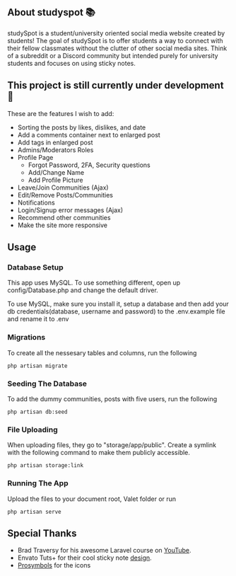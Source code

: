 ## About studyspot 📚

studySpot is a student/university oriented social media website created by students! The goal of studySpot is to offer students a way to connect with their fellow classmates without the clutter of other social media sites. Think of a subreddit or a Discord community but intended purely for university students and focuses on using sticky notes.

## This project is still currently under development 🚧

These are the features I wish to add:

- Sorting the posts by likes, dislikes, and date
- Add a comments container next to enlarged post
- Add tags in enlarged post
- Admins/Moderators Roles
- Profile Page
	- Forgot Password, 2FA, Security questions
	- Add/Change Name
	- Add Profile Picture
- Leave/Join Communities (Ajax) 
- Edit/Remove Posts/Communities
- Notifications
- Login/Signup error messages (Ajax)
- Recommend other communities
- Make the site more responsive

## Usage

### Database Setup
This app uses MySQL. To use something different, open up config/Database.php and change the default driver.

To use MySQL, make sure you install it, setup a database and then add your db credentials(database, username and password) to the .env.example file and rename it to .env

### Migrations
To create all the nessesary tables and columns, run the following
```
php artisan migrate
```

### Seeding The Database
To add the dummy communities, posts with five users, run the following
```
php artisan db:seed
```

### File Uploading
When uploading files, they go to "storage/app/public". Create a symlink with the following command to make them publicly accessible.
```
php artisan storage:link
```

### Running The App
Upload the files to your document root, Valet folder or run 
```
php artisan serve
```

## Special Thanks
- Brad Traversy for his awesome Laravel course on [YouTube](https://www.youtube.com/watch?v=MYyJ4PuL4pY).
- Envato Tuts+ for their cool sticky note [design](https://codepen.io/tutsplus/pen/qBqWrqx).
- [Prosymbols](https://www.flaticon.com/authors/prosymbols) for the icons
